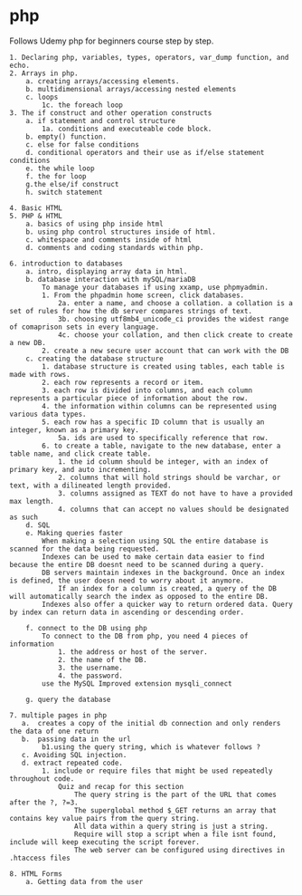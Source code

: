 # php
Follows Udemy php for beginners course step by step.

    1. Declaring php, variables, types, operators, var_dump function, and echo.
    2. Arrays in php.
        a. creating arrays/accessing elements.
        b. multidimensional arrays/accessing nested elements
        c. loops
            1c. the foreach loop
    3. The if construct and other operation constructs 
        a. if statement and control structure
            1a. conditions and executeable code block.
        b. empty() function.
        c. else for false conditions
        d. conditional operators and their use as if/else statement conditions
        e. the while loop
        f. the for loop
        g.the else/if construct
        h. switch statement

    4. Basic HTML
    5. PHP & HTML
        a. basics of using php inside html
        b. using php control structures inside of html.
        c. whitespace and comments inside of html
        d. comments and coding standards within php.

    6. introduction to databases
        a. intro, displaying array data in html.
        b. database interaction with mySQL/mariaDB
            To manage your databases if using xxamp, use phpmyadmin.
            1. From the phpadmin home screen, click databases.
                2a. enter a name, and choose a collation. a collation is a set of rules for how the db server compares strings of text. 
                3b. choosing utf8mb4_unicode_ci provides the widest range of comaprison sets in every language.
                4c. choose your collation, and then click create to create a new DB.
            2. create a new secure user account that can work with the DB
        c. creating the database structure
            1. database structure is created using tables, each table is made with rows.
            2. each row represents a record or item. 
            3. each row is divided into columns, and each column represents a particular piece of information about the row. 
            4. the information within columns can be represented using various data types. 
            5. each row has a specific ID column that is usually an integer, known as a primary key.
                5a. ids are used to specifically reference that row. 
            6. to create a table, navigate to the new database, enter a table name, and click create table. 
                1. the id column should be integer, with an index of primary key, and auto incrementing.
                2. columns that will hold strings should be varchar, or text, with a dilineated length provided. 
                3. columns assigned as TEXT do not have to have a provided max length. 
                4. columns that can accept no values should be designated as such
        d. SQL
        e. Making queries faster
            When making a selection using SQL the entire database is scanned for the data being requested.
            Indexes can be used to make certain data easier to find because the entire DB doesnt need to be scanned during a query. 
            DB servers maintain indexes in the background. Once an index is defined, the user doesn need to worry about it anymore. 
                If an index for a column is created, a query of the DB will automatically search the index as opposed to the entire DB.
            Indexes also offer a quicker way to return ordered data. Query by index can return data in ascending or descending order. 
            
        f. connect to the DB using php
            To connect to the DB from php, you need 4 pieces of information
                1. the address or host of the server.
                2. the name of the DB.
                3. the username.
                4. the password.
            use the MySQL Improved extension mysqli_connect

        g. query the database

    7. multiple pages in php
       a.  creates a copy of the initial db connection and only renders the data of one return
       b.  passing data in the url 
            b1.using the query string, which is whatever follows ?
       c. Avoiding SQL injection.
       d. extract repeated code. 
            1. include or require files that might be used repeatedly throughout code. 
                Quiz and recap for this section
                    The query string is the part of the URL that comes after the ?, ?=3.
                    The superglobal method $_GET returns an array that contains key value pairs from the query string.
                    All data within a query string is just a string.
                    Require will stop a script when a file isnt found, include will keep executing the script forever. 
                    The web server can be configured using directives in .htaccess files

    8. HTML Forms
        a. Getting data from the user